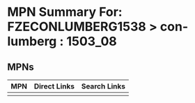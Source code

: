 



# MPN Summary For: FZECONLUMBERG1538 > con-lumberg : 1503_08

## MPNs
  

|MPN|Direct Links|Search Links|
| :--- | :--- | :--- |
||||

